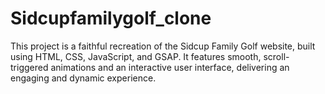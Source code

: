 # Sidcupfamilygolf_clone

This project is a faithful recreation of the Sidcup Family Golf website, built using HTML, CSS, JavaScript, and GSAP. It features smooth, scroll-triggered animations and an interactive user interface, delivering an engaging and dynamic experience.



